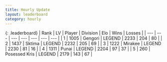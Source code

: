 ```yaml
---
title: Hourly Update
layout: leaderboard
category: hourly
---
```


{: .leaderboard}
| Rank | LV | Player | Division | Elo | Wins | Losses |
| --- | --- | --- | --- | --- | --- | --- |
| <span data-change="1">1</span> | 1005 | <span title="ID: 294236">Gengori</span> | LEGEND | <span data-change="2">2233</span> | <span data-change="1">204</span> | <span data-change="0">80</span> |
| <span data-change="-1">2</span> | 1437 | <span title="ID: 353063">Sktima</span> | LEGEND | <span data-change="0">2232</span> | <span data-change="0">205</span> | <span data-change="0">69</span> |
| <span data-change="0">3</span> | 1222 | <span title="ID: 416373">Mirakee</span> | LEGEND | <span data-change="7">2230</span> | <span data-change="2">81</span> | <span data-change="0">16</span> |
| <span data-change="0">4</span> | 1311 | <span title="ID: 361226">Punai</span> | LEGEND | <span data-change="0">2204</span> | <span data-change="0">97</span> | <span data-change="0">37</span> |
| <span data-change="1">5</span> | 260 | <span title="ID: 402846">Posessed Kris</span> | LEGEND | <span data-change="4">2179</span> | <span data-change="1">143</span> | <span data-change="0">67</span> |